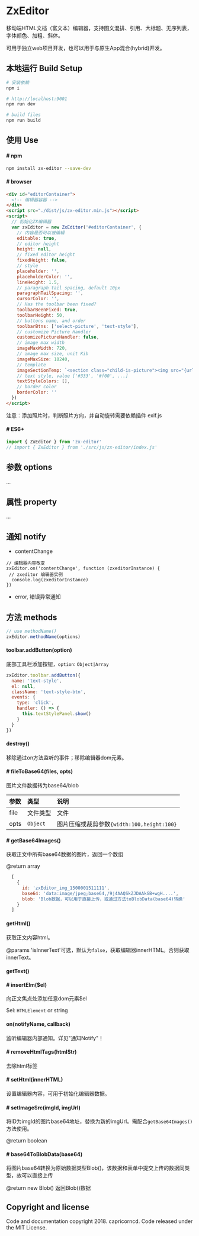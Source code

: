 # ZxEditor

移动端HTML文档（富文本）编辑器，支持图文混排、引用、大标题、无序列表，字体颜色、加粗、斜体。

可用于独立web项目开发，也可以用于与原生App混合(hybrid)开发。

## 本地运行 Build Setup

``` bash
# 安装依赖
npm i

# http://localhost:9001
npm run dev

# build files
npm run build
```

## 使用 Use

#### # npm

```bash
npm install zx-editor --save-dev
```

#### # browser

```html
<div id="editorContainer">
  <!-- 编辑器容器 -->
</div>
<script src="./dist/js/zx-editor.min.js"></script>
<script>
  // 初始化ZX编辑器
  var zxEditor = new ZxEditor('#editorContainer', {
    // 内容是否可以被编辑
    editable: true,
    // editor height
    height: null,
    // fixed editor height
    fixedHeight: false,
    // style
    placeholder: '',
    placeholderColor: '',
    lineHeight: 1.5,
    // paragraph tail spacing, default 10px
    paragraphTailSpacing: '',
    cursorColor: '',
    // Has the toolbar been fixed?
    toolbarBeenFixed: true,
    toolbarHeight: 50,
    // buttons name, and order
    toolbarBtns: ['select-picture', 'text-style'],
    // customize Picture Handler
    customizePictureHandler: false,
    // image max width
    imageMaxWidth: 720,
    // image max size, unit Kib
    imageMaxSize: 10240,
    // template
    imageSectionTemp: `<section class="child-is-picture"><img src="{url}"></section>`,
    // text style, value ['#333', '#f00', ...]
    textStyleColors: [],
    // border color
    borderColor: ''
  })
</script>
```

注意：添加照片时，判断照片方向，并自动旋转需要依赖插件 exif.js

#### # ES6+

```javascript
import { ZxEditor } from 'zx-editor'
// import { ZxEditor } from './src/js/zx-editor/index.js'
```

## 参数 options

...

## 属性 property

...

## 通知 notify

* contentChange

```
// 编辑器内容改变
zxEditor.on('contentChange', function (zxeditorInstance) {
 // zxeditor 编辑器实例
  console.log(zxeditorInstance)
})
```

* error, 错误异常通知


## 方法 methods

```javascript
// use methodName()
zxEditor.methodName(options)
```

#### toolbar.addButton(option)

底部工具栏添加按钮，`option`: `Object|Array`

```javascript
zxEditor.toolbar.addButton({
  name: 'text-style',
  el: null,
  className: 'text-style-btn',
  events: {
    type: 'click',
    handler: () => {
      this.textStylePanel.show()
    }
  }
})
```

#### destroy()

移除通过on方法监听的事件；移除编辑器dom元素。

#### # fileToBase64(files, opts)

图片文件数据转为base64/blob

|参数|类型|说明|
|:--|:--|:--|
|file|文件类型|文件|
|opts|`Object`|图片压缩或裁剪参数`{width:100,height:100}`|


#### # getBase64Images()

获取正文中所有base64数据的图片，返回一个数组

@return array

```javascript
  [
    {
      id: 'zxEditor_img_1500001511111',
      base64: 'data:image/jpeg;base64,/9j4AAQSkZJDAAkGB+wgH....',
      blob: 'Blob数据，可以用于直接上传，或通过方法toBlobData(base64)转换'
    }
  ]
```

#### getHtml()

获取正文内容html。

@params 'isInnerText'可选，默认为`false`，获取编辑器innerHTML。否则获取innerText。

#### getText()

#### # insertElm($el)

向正文焦点处添加任意dom元素$el

$el: `HTMLElement` or string


#### on(notifyName, callback)

监听编辑器内部通知。详见"通知Notify"！

#### # removeHtmlTags(htmlStr)

去除html标签

#### # setHtml(innerHTML)

设置编辑器内容，可用于初始化编辑器数据。

#### # setImageSrc(imgId, imgUrl)

将ID为imgId的图片base64地址，替换为新的imgUrl。需配合`getBase64Images()`方法使用。

@return boolean

#### # base64ToBlobData(base64)

将图片base64转换为原始数据类型Blob()，该数据和表单中提交上传的数据同类型，故可以直接上传

@return new Blob() 返回Blob()数据

## Copyright and license

Code and documentation copyright 2018. capricorncd. Code released under the MIT License.



